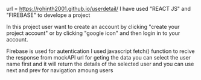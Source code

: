  url = https://rohinth2001.github.io/userdetail/
I have used "REACT JS" and "FIREBASE"  to develope a project

In this project user want to create an account by clicking "create your project account" or by clicking "google icon"
and then login in to your account.

Firebase is used for autentication
I used javascript fetch() function to recive the response from mockAPI url for geting the data 
you can select the user name first and it will return the details of the selected user and you can use next and prev for navigation amoung users
